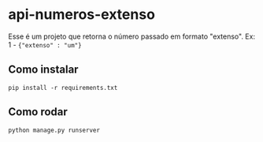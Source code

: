 # api-numeros-extenso

Esse é um projeto que retorna o número passado em formato "extenso".
Ex: 1 - `{"extenso" : "um"}`

## Como instalar
 `pip install -r requirements.txt`

## Como rodar
 `python manage.py runserver`
